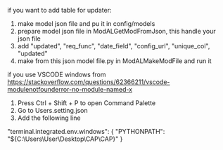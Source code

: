 if you want to add table for updater:

1. make model json file and pu it in config/models
2. prepare model json file in ModALGetModFromJson, this handle your json file
3. add "updated", "req_func", "date_field", "config_url", "unique_col", "updated" 
4. make from this json model file.py in ModALMakeModFile and run it

if you use VSCODE windows
from https://stackoverflow.com/questions/62366211/vscode-modulenotfounderror-no-module-named-x

1. Press Ctrl + Shift + P to open Command Palette
2. Go to Users.setting.json
3. Add the following line


"terminal.integrated.env.windows": { "PYTHONPATH": "${C:\\Users\\User\\Desktop\\CAP\\CAP}" }